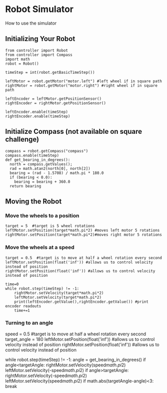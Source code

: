 # Robot Simulator
How to use the simulator

## Initializing Your Robot
```
from controller import Robot
from controller import Compass
import math
robot = Robot()

timeStep = int(robot.getBasicTimeStep())

leftMotor = robot.getMotor("motor.left") #left wheel if in square path
rightMotor = robot.getMotor("motor.right") #right wheel if in square path

leftEncoder = leftMotor.getPositionSensor()
rightEncoder = rightMotor.getPositionSensor()

leftEncoder.enable(timeStep)
rightEncoder.enable(timeStep)

```
## Initialize Compass (not available on square challenge)
```
compass = robot.getCompass("compass")
compass.enable(timeStep)
def get_bearing_in_degrees():
  north = compass.getValues();
  rad = math.atan2(north[0], north[2])
  bearing = (rad - 1.5708) / math.pi * 180.0
  if (bearing < 0.0):
    bearing = bearing + 360.0
  return bearing
```

## Moving the Robot
### Move the wheels to a position
```
target = 5  #target is 5 wheel rotations
leftMotor.setPosition(target*math.pi*2) #moves left motor 5 rotations
rightMotor.setPosition(target*math.pi*2)#moves right motor 5 rotations
```

### Move the wheels at a speed
```
target = 0.5  #target is to move at half a wheel rotation every second
leftMotor.setPosition(float('inf')) #allows us to control velocity instead of position
rightMotor.setPosition(float('inf')) #allows us to control velocity instead of position

time=0
while robot.step(timeStep) != -1:
    rightMotor.setVelocity(target*math.pi*2)
    leftMotor.setVelocity(target*math.pi*2)
    print(leftEncoder.getValue(),rightEncoder.getValue()) #print encoder readouts
    time+=1
```

### Turning to an angle
speed = 0.5  #target is to move at half a wheel rotation every second
target_angle = 180
leftMotor.setPosition(float('inf')) #allows us to control velocity instead of position
rightMotor.setPosition(float('inf')) #allows us to control velocity instead of position

while robot.step(timeStep) != -1:
    angle = get_bearing_in_degrees()
    if angle<targetAngle:
        rightMotor.setVelocity(speed*math.pi*2)
        leftMotor.setVelocity(-speed*math.pi*2)
    if angle>targetAngle:
        rightMotor.setVelocity(-speed*math.pi*2)
        leftMotor.setVelocity(speed*math.pi*2)
    if math.abs(targetAngle-angle)<3:
        break
    

